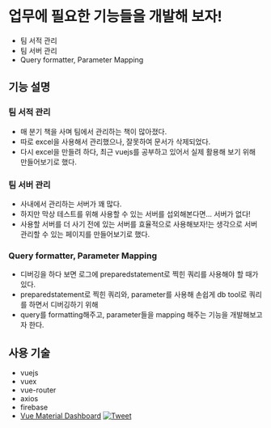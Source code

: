 # 업무에 필요한 기능들을 개발해 보자!
* 팀 서적 관리
* 팀 서버 관리
* Query formatter, Parameter Mapping
## 기능 설명
### 팀 서적 관리
* 매 분기 책을 사며 팀에서 관리하는 책이 많아졌다.
* 따로 excel을 사용해서 관리했으나, 잘못하여 문서가 삭제되었다.
* 다시 excel을 만들려 하다, 최근 vuejs를 공부하고 있어서 실제 활용해 보기 위해 만들어보기로 했다.
### 팀 서버 관리
* 사내에서 관리하는 서버가 꽤 많다.
* 하지만 막상 테스트를 위해 사용할 수 있는 서버를 섭외해본다면... 서버가 없다!
* 사용할 서버를 더 사기 전에 있는 서버를 효율적으로 사용해보자!는 생각으로 서버 관리할 수 있는 페이지를 만들어보기로 했다.
### Query formatter, Parameter Mapping
* 디버깅을 하다 보면 로그에 preparedstatement로 찍힌 쿼리를 사용해야 할 때가 있다.
* preparedstatement로 찍힌 쿼리와, parameter를 사용해 손쉽게 db tool로 쿼리를 하면서 디버깅하기 위해
* query를 formatting해주고, parameter들을 mapping 해주는 기능을 개발해보고자 한다.
## 사용 기술
* vuejs
* vuex
* vue-router
* axios
* firebase
* [Vue Material Dashboard](https://demos.creative-tim.com/vue-material-dashboard) [![Tweet](https://img.shields.io/twitter/url/http/shields.io.svg?style=social&logo=twitter)](https://twitter.com/home?status=Vue%20Material%20Dashboard,%20a%20free%20Material%20Admin%20Template%20%E2%9D%A4%EF%B8%8F%20https%3A//bit.ly/2Nh5aVy%20%20%23vue%20%23material%20%23design%20%23developers%20%23freebie%20%20via%20%40CreativeTim)
